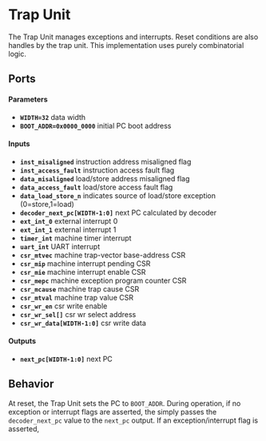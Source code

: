 # Trap Unit

The Trap Unit manages exceptions and interrupts.
Reset conditions are also handles by the trap unit.
This implementation uses purely combinatorial logic.

## Ports

#### Parameters

- **`WIDTH=32`** data width
- **`BOOT_ADDR=0x0000_0000`** initial PC boot address

#### Inputs

- **`inst_misaligned`** instruction address misaligned flag
- **`inst_access_fault`** instruction access fault flag
- **`data_misaligned`** load/store address misaligned flag
- **`data_access_fault`** load/store access fault flag
- **`data_load_store_n`** indicates source of load/store exception (0=store,1=load)
- **`decoder_next_pc[WIDTH-1:0]`** next PC calculated by decoder
- **`ext_int_0`** external interrupt 0
- **`ext_int_1`** external interrupt 1
- **`timer_int`** machine timer interrupt
- **`uart_int`** UART interrupt
- **`csr_mtvec`** machine trap-vector base-address CSR
- **`csr_mip`** machine interrupt pending CSR
- **`csr_mie`** machine interrupt enable CSR
- **`csr_mepc`** machine exception program counter CSR
- **`csr_mcause`** machine trap cause CSR
- **`csr_mtval`** machine trap value CSR
- **`csr_wr_en`** csr write enable
- **`csr_wr_sel[]`** csr wr select address
- **`csr_wr_data[WIDTH-1:0]`** csr write data

#### Outputs

- **`next_pc[WIDTH-1:0]`** next PC

## Behavior

At reset, the Trap Unit sets the PC to `BOOT_ADDR`.
During operation, if no exception or interrupt flags are asserted, the simply passes the `decoder_next_pc` value to the `next_pc` output.
If an exception/interrupt flag is asserted, 
